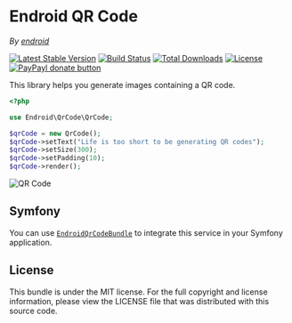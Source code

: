Endroid QR Code
==============

*By [endroid](http://endroid.nl/)*

[![Latest Stable Version](https://poser.pugx.org/endroid/qrcode/v/stable.png)](https://packagist.org/packages/endroid/qrcode)
[![Build Status](https://secure.travis-ci.org/endroid/QrCode.png)](http://travis-ci.org/endroid/QrCode)
[![Total Downloads](https://poser.pugx.org/endroid/qrcode/downloads.png)](https://packagist.org/packages/endroid/qrcode)
[![License](http://img.shields.io/packagist/l/endroid/qrcode.svg)](https://packagist.org/packages/endroid/qrcode)
[![PayPayl donate button](http://img.shields.io/badge/paypal-donate-orange.svg)](https://www.paypal.com/cgi-bin/webscr?cmd=_s-xclick&hosted_button_id=RGH86QN825TWN "Keep me off the streets")

This library helps you generate images containing a QR code.

```php
<?php

use Endroid\QrCode\QrCode;

$qrCode = new QrCode();
$qrCode->setText("Life is too short to be generating QR codes");
$qrCode->setSize(300);
$qrCode->setPadding(10);
$qrCode->render();
```

![QR Code](http://endroid.nl/qrcode/Life%20is%20too%20short%20to%20be%20generating%20QR%20codes.png)

## Symfony

You can use [`EndroidQrCodeBundle`](https://github.com/endroid/EndroidQrCodeBundle) to integrate this service in your Symfony application.

## License

This bundle is under the MIT license. For the full copyright and license information, please view the LICENSE file that
was distributed with this source code.
